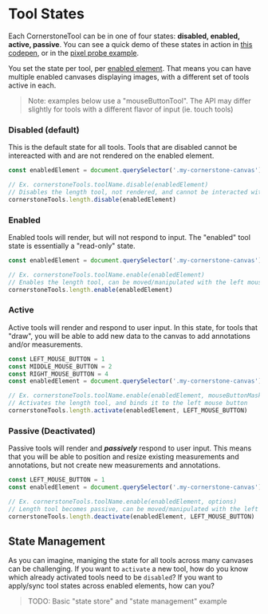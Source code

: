 # Tool States

Each CornerstoneTool can be in one of four states: **disabled, enabled, active, passive**. You can see a quick demo of these states in action in [this codepen](https://codepen.io/dannyrb/full/GyjEqW/), or in the [pixel probe example](https://rawgit.com/chafey/cornerstoneTools/master/examples/probe/index.html).

You set the state per tool, per [enabled element](./../api/enable-element.md). That means you can have multiple enabled canvases displaying images, with a different set of tools active in each.

> Note: examples below use a "mouseButtonTool". The API may differ slightly for tools with a different flavor of input (ie. touch tools)

### Disabled (default)

This is the default state for all tools. Tools that are disabled cannot be intereacted with and are not rendered on the enabled element.

```js
const enabledElement = document.querySelector('.my-cornerstone-canvas')

// Ex. cornerstoneTools.toolName.disable(enabledElement)
// Disables the length tool, not rendered, and cannot be interacted with
cornerstoneTools.length.disable(enabledElement)
```

### Enabled

Enabled tools will render, but will not respond to input. The "enabled" tool state is essentially a "read-only" state.

```js
const enabledElement = document.querySelector('.my-cornerstone-canvas')

// Ex. cornerstoneTools.toolName.enable(enabledElement)
// Enables the length tool, can be moved/manipulated with the left mouse button
cornerstoneTools.length.enable(enabledElement)
```

### Active

Active tools will render and respond to user input. In this state, for tools that "draw", you will be able to add new data to the canvas to add annotations and/or measurements.

```js
const LEFT_MOUSE_BUTTON = 1
const MIDDLE_MOUSE_BUTTON = 2
const RIGHT_MOUSE_BUTTON = 4
const enabledElement = document.querySelector('.my-cornerstone-canvas')

// Ex. cornerstoneTools.toolName.enable(enabledElement, mouseButtonMask, options = {})
// Activates the length tool, and binds it to the left mouse button
cornerstoneTools.length.activate(enabledElement, LEFT_MOUSE_BUTTON)
```

### Passive (Deactivated)

Passive tools will render and **_passively_** respond to user input. This means that you will be able to position and resize existing measurements and annotations, but not create new measurements and annotations.

```js
const LEFT_MOUSE_BUTTON = 1
const enabledElement = document.querySelector('.my-cornerstone-canvas')

// Ex. cornerstoneTools.toolName.enable(enabledElement, options)
// Length tool becomes passive, can be moved/manipulated with the left mouse button
cornerstoneTools.length.deactivate(enabledElement, LEFT_MOUSE_BUTTON)
```


## State Management

As you can imagine, maniging the state for all tools across many canvases can be challenging. If you want to `activate` a new tool, how do you know which already activated tools need to be `disabled`? If you want to apply/sync tool states across enabled elements, how can you?

> TODO: Basic "state store" and "state management" example



